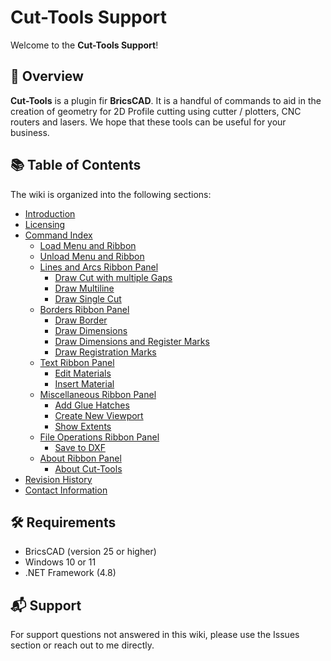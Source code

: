 # Cut-Tools Support

Welcome to the **Cut-Tools Support**!

## 📘 Overview

**Cut-Tools** is a plugin fir **BricsCAD**. It is a handful of commands to aid in the creation of geometry for 2D Profile cutting using cutter / plotters, CNC routers and lasers. We hope that these tools can be useful for your business.

## 📚 Table of Contents

The wiki is organized into the following sections:

- [Introduction](<introduction>)
- [Licensing](<licensing>)
- [Command Index](<command-index>)
  - [Load Menu and Ribbon](<load-menu-and-ribbon>)
  - [Unload Menu and Ribbon](<unload-menu-and-ribbon>)
  - [Lines and Arcs Ribbon Panel](<lines-and-arcs-ribbon-panel>)
    - [Draw Cut with multiple Gaps](<draw-cut-with-multiple-gaps>)
    - [Draw Multiline](<draw-multiline>)
    - [Draw Single Cut](<draw-single-cut>)
  - [Borders Ribbon Panel](<borders-ribbon-panel>)
    - [Draw Border](<draw-border>)
    - [Draw Dimensions](<draw-dimensions>)
    - [Draw Dimensions and Register Marks](<draw-dimensions-register-marks>)
    - [Draw Registration Marks](<draw-registration-marks>)
  - [Text Ribbon Panel](<text-ribbon-panel>)
    - [Edit Materials](<edit-materials>)
    - [Insert Material](<insert-material>)
  - [Miscellaneous Ribbon Panel](<miscellaneous-ribbon-panel>)
    - [Add Glue Hatches](<add-glue-hatches>)
    - [Create New Viewport](<create-new-viewport>)
    - [Show Extents](<show-extents>)
  - [File Operations Ribbon Panel](<file-operations-ribbon-panel>)
    - [Save to DXF](<save-to-dxf>)
  - [About Ribbon Panel](<about-ribbon-panel>)
    - [About Cut-Tools](<about-cut-tools>)
- [Revision History](<revision-history>)
- [Contact Information](<contact-information>)

## 🛠 Requirements

- BricsCAD (version 25 or higher)
- Windows 10 or 11
- .NET Framework (4.8)

## 📬 Support

For support questions not answered in this wiki, please use the Issues section or reach out to me directly.
